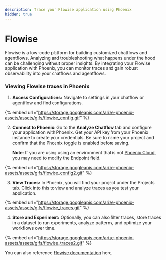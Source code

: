 ```yaml
---
description: Trace your Flowise application using Phoenix
hidden: true
---
```


# Flowise

Flowise is a low-code platform for building customized chatflows and agentflows. Analyzing and troubleshooting what happens under the hood can be challenging without proper insights. By integrating your Flowise application with Phoenix, you can monitor traces and gain robust observability into your chatflows and agentflows.&#x20;

### Viewing Flowise traces in Phoenix&#x20;

1. **Access Configurations:** Navigate to settings in your chatflow or agentflow and find configurations.

{% embed url="https://storage.googleapis.com/arize-phoenix-assets/assets/gifs/flowise_config.gif" %}

2.  **Connect to Phoenix:** Go to the **Analyze Chatflow** tab and configure your application with Phoenix. Get your API key from your Phoenix instance to create your credentials. Be sure to name your project and confirm that the Phoenix toggle is enabled before saving.&#x20;

    **Note**: If you are using using an environment that is not [Phoenix Cloud](https://docs.arize.com/phoenix/environments), you may need to modify the Endpoint field.&#x20;

{% embed url="https://storage.googleapis.com/arize-phoenix-assets/assets/gifs/flowise_config2.gif" %}

3. **View Traces:** In Phoenix, you will find your project under the Projects tab. Click into this to view and analyze traces as you test your application.

{% embed url="https://storage.googleapis.com/arize-phoenix-assets/assets/gifs/flowise_traces.gif" %}

4. **Store and Experiment:** Optionally, you can also filter traces, store traces in a dataset to run experiments, analyze patterns, and optimize your workflows over time.

{% embed url="https://storage.googleapis.com/arize-phoenix-assets/assets/gifs/flowise_traces2.gif" %}

You can also reference [Flowise documentation](https://docs.flowiseai.com/using-flowise/analytics/phoenix) here.&#x20;
